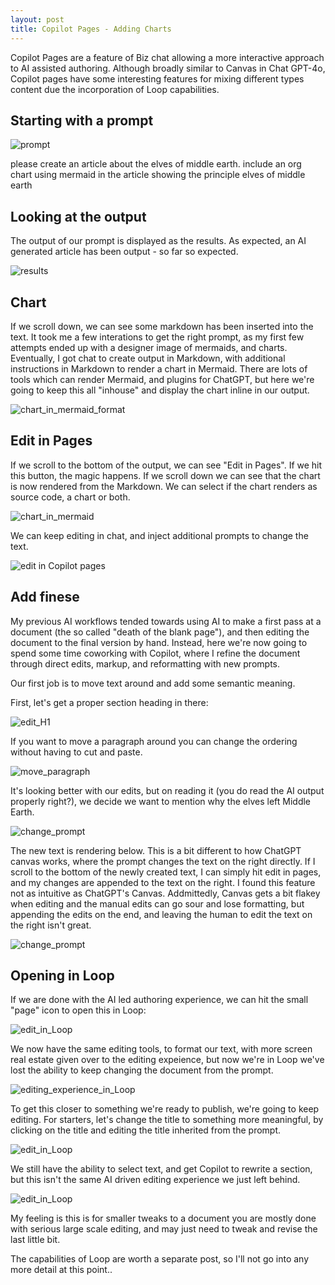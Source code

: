 ```yaml
---
layout: post
title: Copilot Pages - Adding Charts
---
```


Copilot Pages are a feature of Biz chat allowing a more interactive approach to AI assisted authoring. Although broadly similar to Canvas in Chat GPT-4o, Copilot pages have some interesting features for mixing different types content due the incorporation of Loop capabilities.

## Starting with a prompt ##

![prompt](../images/2025-01-05/prompt.png)

please create an article about the elves of middle earth. include an org chart using mermaid in the article showing the principle elves of middle earth

## Looking at the output ##

The output of our prompt is displayed as the results.  As expected, an AI generated article has been output - so far so expected.

![results](../images/2025-01-05/results.png)


## Chart ##

If we scroll down, we can see some markdown has been inserted into the text. It took me a few interations to get the right prompt, as my first few attempts ended up with a designer image of mermaids, and charts. Eventually, I got chat to create output in Markdown, with additional instructions in Markdown to render a chart in Mermaid. There are lots of tools which can render Mermaid, and plugins for ChatGPT, but here we're going to keep this all "inhouse" and display the chart inline in our output.

![chart_in_mermaid_format](../images/2025-01-05/chart_source.png)

## Edit in Pages ##

If we scroll to the bottom of the output, we can see "Edit in Pages". If we hit this button, the magic happens. If we scroll down we can see that the chart is now rendered from the Markdown. We can select if the chart renders as source code, a chart or both. 


![chart_in_mermaid](../images/2025-01-05/chart_in_mermaid.png)

We can keep editing in chat, and inject additional prompts to change the text. 


![edit in Copilot pages](../images/2025-01-05/edit_in_pages.png)

## Add finese ##

 My previous AI workflows tended towards using AI to make a first pass at a document (the so called "death of the blank page"), and then editing the document to the final version by hand. Instead, here we're now going to spend some time coworking with Copilot, where I refine the document through direct edits, markup, and reformatting with new prompts.

Our first job is to move text around and add some semantic meaning. 

First, let's get a proper section heading in there:

![edit_H1](../images/2025-01-05/h1.png)

If you want to move a paragraph around you can change the ordering without having to cut and paste.

![move_paragraph](../images/2025-01-05/move_paragraph.png)

It's looking better with our edits, but on reading it (you do read the AI output properly right?), we decide we want to mention why the elves left Middle Earth.

![change_prompt](../images/2025-01-05/elves_leaving_middle_earth.png)

The new text is rendering below. This is a bit different to how ChatGPT canvas works, where the prompt changes the text on the right directly. If I scroll to the bottom of the newly created text, I can simply hit edit in pages, and my changes are appended to the text on the right. I found this feature not as intuitive as ChatGPT's Canvas. Addmittedly, Canvas gets a bit flakey when editing and the manual edits can go sour and lose formatting, but appending the edits on the end, and leaving the human to edit the text on the right isn't great.  

![change_prompt](../images/2025-01-05/refresh_prompt.png)

## Opening in Loop ##

If we are done with the AI led authoring experience, we can hit the small "page" icon to open this in Loop:

![edit_in_Loop](../images/2025-01-05/edit_in_loop.png)

 We now have the same editing tools, to format our text, with more screen real estate given over to the editing expeience, but now we're in Loop we've lost the ability to keep changing the document from the prompt. 

![editing_experience_in_Loop](../images/2025-01-05/loop_1.png)


To get this closer to something we're ready to publish, we're going to keep editing. For starters, let's change the title to something more meaningful, by clicking on the title and editing the title inherited from the prompt.

![edit_in_Loop](../images/2025-01-05/change_title.png)


We still have the ability to select text, and get Copilot to rewrite a section, but this isn't the same AI driven editing experience we just left behind.  

![edit_in_Loop](../images/2025-01-05/rewrite_paragraph.png)


My feeling is this is for smaller tweaks to a document you are mostly done with serious large scale editing, and may just need to tweak and revise the last little bit. 

 The capabilities of Loop are worth a separate post, so I'll not go into any more detail at this point..



